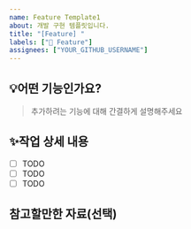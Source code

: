 ```yaml
---
name: Feature Template1
about: 개발 구현 템플릿입니다.
title: "[Feature] "
labels: ["🌈 Feature"]
assignees: ["YOUR_GITHUB_USERNAME"]
---
```


## 💡어떤 기능인가요?

> 추가하려는 기능에 대해 간결하게 설명해주세요

## ✨작업 상세 내용

- [ ] TODO
- [ ] TODO
- [ ] TODO

## 참고할만한 자료(선택)
